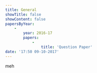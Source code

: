 ```yaml
---
title: General
showTitle: false
showContent: false
papersByYear:
    -
        year: 2016-17
        papers:
            -
                title: 'Question Paper'
date: '17:50 09-10-2017'
---
```


meh